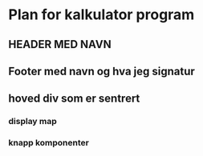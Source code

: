 # Plan for kalkulator program
## HEADER MED NAVN
## Footer med navn og hva jeg signatur
## hoved div som er sentrert 
### display map
### knapp komponenter